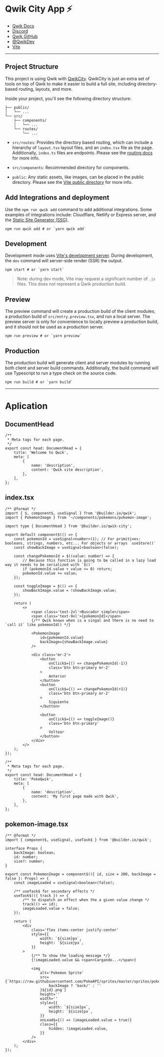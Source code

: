 <!-- @format -->

# Qwik City App ⚡️

- [Qwik Docs](https://qwik.builder.io/)
- [Discord](https://qwik.builder.io/chat)
- [Qwik GitHub](https://github.com/BuilderIO/qwik)
- [@QwikDev](https://twitter.com/QwikDev)
- [Vite](https://vitejs.dev/)

---

## Project Structure

This project is using Qwik with [QwikCity](https://qwik.builder.io/qwikcity/overview/). QwikCity is just an extra set of tools on top of Qwik to make it easier to build a full site, including directory-based routing, layouts, and more.

Inside your project, you'll see the following directory structure:

```
├── public/
│   └── ...
└── src/
    ├── components/
    │   └── ...
    └── routes/
        └── ...
```

- `src/routes`: Provides the directory based routing, which can include a hierarchy of `layout.tsx` layout files, and an `index.tsx` file as the page. Additionally, `index.ts` files are endpoints. Please see the [routing docs](https://qwik.builder.io/qwikcity/routing/overview/) for more info.

- `src/components`: Recommended directory for components.

- `public`: Any static assets, like images, can be placed in the public directory. Please see the [Vite public directory](https://vitejs.dev/guide/assets.html#the-public-directory) for more info.

## Add Integrations and deployment

Use the `npm run qwik add` command to add additional integrations. Some examples of integrations include: Cloudflare, Netlify or Express server, and the [Static Site Generator (SSG)](https://qwik.builder.io/qwikcity/guides/static-site-generation/).

```shell
npm run qwik add # or `yarn qwik add`
```

## Development

Development mode uses [Vite's development server](https://vitejs.dev/). During development, the `dev` command will server-side render (SSR) the output.

```shell
npm start # or `yarn start`
```

> Note: during dev mode, Vite may request a significant number of `.js` files. This does not represent a Qwik production build.

## Preview

The preview command will create a production build of the client modules, a production build of `src/entry.preview.tsx`, and run a local server. The preview server is only for convenience to locally preview a production build, and it should not be used as a production server.

```shell
npm run preview # or `yarn preview`
```

## Production

The production build will generate client and server modules by running both client and server build commands. Additionally, the build command will use Typescript to run a type check on the source code.

```shell
npm run build # or `yarn build`
```

---

# Aplication

## DocumentHead

```tsx
/**
 * Meta tags for each page.
 */
export const head: DocumentHead = {
	title: 'Welcome to Qwik',
	meta: [
		{
			name: 'description',
			content: 'Qwik site description',
		},
	],
};
```

## index.tsx

```tsx
/** @format */
import { $, component$, useSignal } from '@builder.io/qwik';
import { PokemonImage } from '~/components/pokemons/pokemon-image';

import type { DocumentHead } from '@builder.io/qwik-city';

export default component$(() => {
	const pokemonId = useSignal<number>(1); // For primitives: booleans, strings, numbers, etc... For objects or arrays `useStore()`
	const showBackImage = useSignal<boolean>(false);

	const changePokemonId = $((value: number) => {
		// Because this function is going to be called in a lazy load way it needs to be serialized with `$()`
		if (pokemonId.value + value <= 0) return;
		pokemonId.value += value;
	});

	const toggleImage = $(() => {
		showBackImage.value = !showBackImage.value;
	});

	return (
		<>
			<span class='text-2xl'>Buscador simple</span>
			<span class='text-9xl'>{pokemonId}</span>
			{/** Qwik knows when is a singal and there is no need to `call it` like pokemonId() */}

			<PokemonImage
				id={pokemonId.value}
				backImage={showBackImage.value}
			/>

			<div class='mr-2'>
				<button
					onClick$={() => changePokemonId(-1)}
					class='btn btn-primary mr-2'
				>
					Anterior
				</button>
				<button
					onClick$={() => changePokemonId(+1)}
					class='btn btn-primary mr-2'
				>
					Siguiente
				</button>

				<button
					onClick$={() => toggleImage()}
					class='btn btn-primary'
				>
					Voltear
				</button>
			</div>
		</>
	);
});

/**
 * Meta tags for each page.
 */
export const head: DocumentHead = {
	title: 'PokeQwik',
	meta: [
		{
			name: 'description',
			content: 'My first page made with Qwik',
		},
	],
};
```

## pokemon-image.tsx

```tsx
/** @format */
import { component$, useSignal, useTask$ } from '@builder.io/qwik';

interface Props {
	backImage: boolean;
	id: number;
	size?: number;
}

export const PokemonImage = component$(({ id, size = 200, backImage = false }: Props) => {
	const imageLoaded = useSignal<boolean>(false);

	/** useTask$ for secondary effects */
	useTask$(({ track }) => {
		/** to dispatch an effect when the a given value change */
		track(() => id);
		imageLoaded.value = false;
	});

	return (
		<div
			class='flex items-center justify-center'
			style={{
				width: `${size}px`,
				height: `${size}px`,
			}}
		>
			{/** To show the loading message */}
			{!imageLoaded.value && <span>Cargando...</span>}

			<img
				alt='Pokemon Sprite'
				src={`https://raw.githubusercontent.com/PokeAPI/sprites/master/sprites/pokemon/${
					backImage ? 'back/' : ''
				}${id}.png`}
				height=''
				width=''
				style={{
					width: `${size}px`,
					height: `${size}px`,
				}}
				onLoad$={() => (imageLoaded.value = true)}
				class={{
					hidden: !imageLoaded.value,
				}}
			/>
		</div>
	);
});
```
